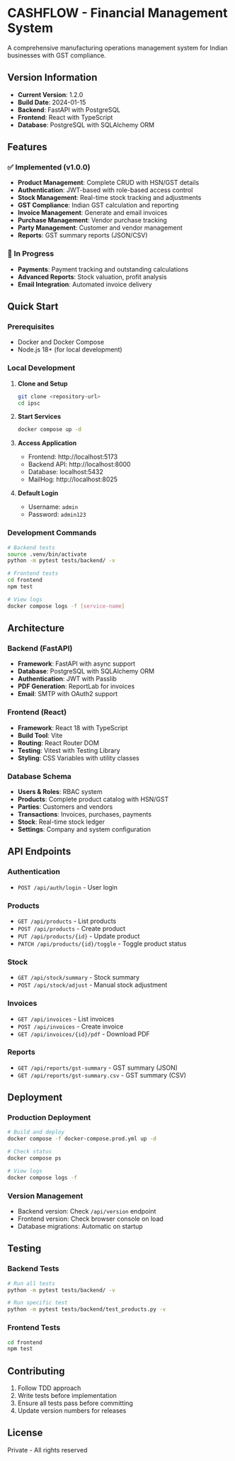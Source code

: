 # CASHFLOW - Financial Management System

A comprehensive manufacturing operations management system for Indian businesses with GST compliance.

## Version Information

- **Current Version**: 1.2.0
- **Build Date**: 2024-01-15
- **Backend**: FastAPI with PostgreSQL
- **Frontend**: React with TypeScript
- **Database**: PostgreSQL with SQLAlchemy ORM

## Features

### ✅ Implemented (v1.0.0)
- **Product Management**: Complete CRUD with HSN/GST details
- **Authentication**: JWT-based with role-based access control
- **Stock Management**: Real-time stock tracking and adjustments
- **GST Compliance**: Indian GST calculation and reporting
- **Invoice Management**: Generate and email invoices
- **Purchase Management**: Vendor purchase tracking
- **Party Management**: Customer and vendor management
- **Reports**: GST summary reports (JSON/CSV)

### 🚧 In Progress
- **Payments**: Payment tracking and outstanding calculations
- **Advanced Reports**: Stock valuation, profit analysis
- **Email Integration**: Automated invoice delivery

## Quick Start

### Prerequisites
- Docker and Docker Compose
- Node.js 18+ (for local development)

### Local Development

1. **Clone and Setup**
   ```bash
   git clone <repository-url>
   cd ipsc
   ```

2. **Start Services**
   ```bash
   docker compose up -d
   ```

3. **Access Application**
   - Frontend: http://localhost:5173
   - Backend API: http://localhost:8000
   - Database: localhost:5432
   - MailHog: http://localhost:8025

4. **Default Login**
   - Username: `admin`
   - Password: `admin123`

### Development Commands

```bash
# Backend tests
source .venv/bin/activate
python -m pytest tests/backend/ -v

# Frontend tests
cd frontend
npm test

# View logs
docker compose logs -f [service-name]
```

## Architecture

### Backend (FastAPI)
- **Framework**: FastAPI with async support
- **Database**: PostgreSQL with SQLAlchemy ORM
- **Authentication**: JWT with Passlib
- **PDF Generation**: ReportLab for invoices
- **Email**: SMTP with OAuth2 support

### Frontend (React)
- **Framework**: React 18 with TypeScript
- **Build Tool**: Vite
- **Routing**: React Router DOM
- **Testing**: Vitest with Testing Library
- **Styling**: CSS Variables with utility classes

### Database Schema
- **Users & Roles**: RBAC system
- **Products**: Complete product catalog with HSN/GST
- **Parties**: Customers and vendors
- **Transactions**: Invoices, purchases, payments
- **Stock**: Real-time stock ledger
- **Settings**: Company and system configuration

## API Endpoints

### Authentication
- `POST /api/auth/login` - User login

### Products
- `GET /api/products` - List products
- `POST /api/products` - Create product
- `PUT /api/products/{id}` - Update product
- `PATCH /api/products/{id}/toggle` - Toggle product status

### Stock
- `GET /api/stock/summary` - Stock summary
- `POST /api/stock/adjust` - Manual stock adjustment

### Invoices
- `GET /api/invoices` - List invoices
- `POST /api/invoices` - Create invoice
- `GET /api/invoices/{id}/pdf` - Download PDF

### Reports
- `GET /api/reports/gst-summary` - GST summary (JSON)
- `GET /api/reports/gst-summary.csv` - GST summary (CSV)

## Deployment

### Production Deployment
```bash
# Build and deploy
docker compose -f docker-compose.prod.yml up -d

# Check status
docker compose ps

# View logs
docker compose logs -f
```

### Version Management
- Backend version: Check `/api/version` endpoint
- Frontend version: Check browser console on load
- Database migrations: Automatic on startup

## Testing

### Backend Tests
```bash
# Run all tests
python -m pytest tests/backend/ -v

# Run specific test
python -m pytest tests/backend/test_products.py -v
```

### Frontend Tests
```bash
cd frontend
npm test
```

## Contributing

1. Follow TDD approach
2. Write tests before implementation
3. Ensure all tests pass before committing
4. Update version numbers for releases

## License

Private - All rights reserved

